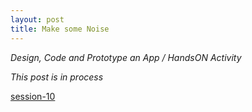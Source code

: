 ```yaml
---
layout: post
title: Make some Noise
---
```

*Design, Code and Prototype an App / HandsON Activity*  



*This post is in process*  

[session-10](https://hackmd.io/@fablabbcn/SyLUuOS38#Session-11---Collecting-Data-for-Digital-Social-Innovation)
